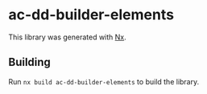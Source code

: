 # ac-dd-builder-elements

This library was generated with [Nx](https://nx.dev).

## Building

Run `nx build ac-dd-builder-elements` to build the library.
